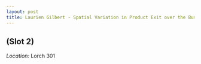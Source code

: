 ```yaml
---
layout: post
title: Laurien Gilbert - Spatial Variation in Product Exit over the Business Cycle (June 29)
---
```

##  (Slot 2)

*Location:* Lorch 301

